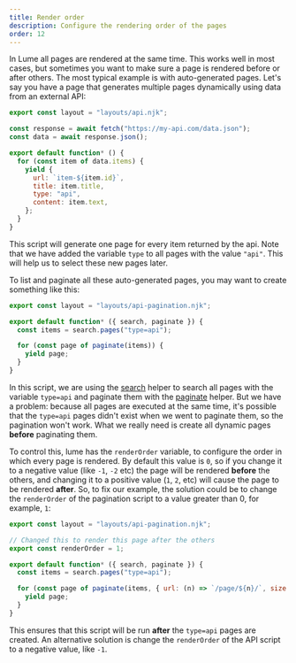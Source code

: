 ```yaml
---
title: Render order
description: Configure the rendering order of the pages
order: 12
---
```


In Lume all pages are rendered at the same time. This works well in most cases,
but sometimes you want to make sure a page is rendered before or after others.
The most typical example is with auto-generated pages. Let's say you have a page
that generates multiple pages dynamically using data from an external API:

```js
export const layout = "layouts/api.njk";

const response = await fetch("https://my-api.com/data.json");
const data = await response.json();

export default function* () {
  for (const item of data.items) {
    yield {
      url: `item-${item.id}`,
      title: item.title,
      type: "api",
      content: item.text,
    };
  }
}
```

This script will generate one page for every item returned by the api. Note that
we have added the variable `type` to all pages with the value `"api"`. This will
help us to select these new pages later.

To list and paginate all these auto-generated pages, you may want to create
something like this:

```js
export const layout = "layouts/api-pagination.njk";

export default function* ({ search, paginate }) {
  const items = search.pages("type=api");

  for (const page of paginate(items)) {
    yield page;
  }
}
```

In this script, we are using the [search](../../plugins/search.md) helper to
search all pages with the variable `type=api` and paginate them with the
[paginate](../../plugins/paginate.md) helper. But we have a problem: because all
pages are executed at the same time, it's possible that the `type=api` pages
didn't exist when we went to paginate them, so the pagination won't work. What
we really need is create all dynamic pages **before** paginating them.

To control this, lume has the `renderOrder` variable, to configure the order in
which every page is rendered. By default this value is `0`, so if you change it
to a negative value (like `-1`, `-2` etc) the page will be rendered **before**
the others, and changing it to a positive value (`1`, `2`, etc) will cause the
page to be rendered **after**. So, to fix our example, the solution could be to
change the `renderOrder` of the pagination script to a value greater than 0, for
example, `1`:

```js
export const layout = "layouts/api-pagination.njk";

// Changed this to render this page after the others
export const renderOrder = 1;

export default function* ({ search, paginate }) {
  const items = search.pages("type=api");

  for (const page of paginate(items, { url: (n) => `/page/${n}/`, size: 10 })) {
    yield page;
  }
}
```

This ensures that this script will be run **after** the `type=api` pages are
created. An alternative solution is change the `renderOrder` of the API script
to a negative value, like `-1`.
